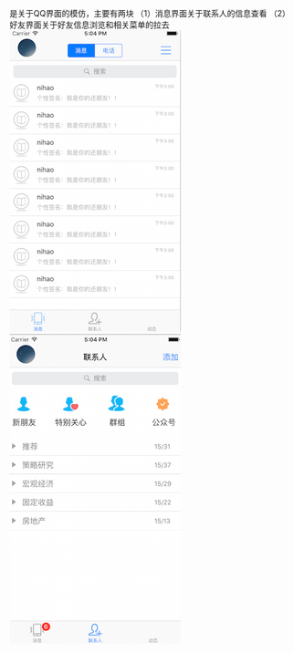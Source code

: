 是关于QQ界面的模仿，主要有两块
（1）消息界面关于联系人的信息查看
（2）好友界面关于好友信息浏览和相关菜单的拉去
![image](https://github.com/boilWater/ImitateQQ/blob/master/ImitateQQ/message.png)
![image](https://github.com/boilWater/ImitateQQ/blob/master/ImitateQQ/friend.png)
